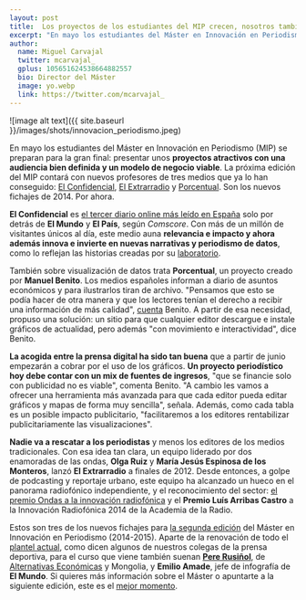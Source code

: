 ```yaml
---
layout: post
title:  Los proyectos de los estudiantes del MIP crecen, nosotros también 
excerpt: "En mayo los estudiantes del Máster en Innovación en Periodismo (MIP) se preparan para la gran final: presentar unos proyectos atractivos con una audiencia bien definida y un modelo de negocio viable. La próxima edición del MIP contará con nuevos profesores de tres medios que ya lo han conseguido: El Confidencial, El Extrarradio y Porcentuales. Son los nuevos fichajes de 2014. Por ahora."
author:
  name: Miguel Carvajal
  twitter: mcarvajal_
  gplus: 105651624538664882557 
  bio: Director del Máster
  image: yo.webp
  link: https://twitter.com/mcarvajal_
---
```

![image alt text]({{ site.baseurl }}/images/shots/innovacion_periodismo.jpeg)

En mayo los estudiantes del Máster en Innovación en Periodismo (MIP) se preparan para la gran final: presentar unos **proyectos atractivos con una audiencia bien definida y un modelo de negocio viable**. La próxima edición del MIP contará con nuevos profesores de tres medios que ya lo han conseguido: [El Confidencial](http://www.elconfidencial.com/), [El Extrarradio](http://www.elextrarradio.com/) y [Porcentual](http://www.porcentual.es/). Son los nuevos fichajes de 2014. Por ahora.

**El Confidencial** es [el tercer diario online más leído en España](http://blogs.elconfidencial.com/comunicacion/en-contacto/2014-02-18/el-confidencial-se-convierte-en-el-tercer-medio-mas-leido-a-diario_85035/) solo por detrás de **El Mundo** y **El País**, según _Comscore_. Con más de un millón de visitantes únicos al día, este medio auna **relevancia e impacto y ahora además innova e invierte en nuevas narrativas y periodismo de datos**, como lo reflejan las historias creadas por su [laboratorio](http://www.elconfidencial.com/autores/elconfidencial-lab-560/). 

También sobre visualización de datos trata **Porcentual**, un proyecto creado por **Manuel Benito**. Los medios españoles informan a diario de asuntos económicos y para ilustrarlos tiran de archivo. "Pensamos que esto se podía hacer de otra manera y que los lectores tenían el derecho a recibir una información de más calidad", [cuenta](http://www.masquenegocio.com/2014/02/10/manuel-benito-porcentual-es-editor-web-graficos-actualidad/) Benito. A partir de esa necesidad, propuso una solución: un sitio para que cualquier editor descargue e instale gráficos de actualidad, pero además "con movimiento e interactividad", dice Benito. 

**La acogida entre la prensa digital ha sido tan buena** que a partir de junio empezarán a cobrar por el uso de los gráficos. **Un proyecto periodístico hoy debe contar con un mix de fuentes de ingresos**, "que se financie solo con publicidad no es viable", comenta Benito. "A cambio les vamos a ofrecer una herramienta más avanzada para que cada editor pueda editar gráficos y mapas de forma muy sencilla", señala. Además, como cada tabla es un posible impacto publicitario, "facilitaremos a los editores rentabilizar publicitariamente las visualizaciones". 

**Nadie va a rescatar a los periodistas** y menos los editores de los medios tradicionales. Con esa idea tan clara, un equipo liderado por dos enamoradas de las ondas, **Olga Ruiz** y **María Jesús Espinosa de los Monteros**, lanzó **El Extrarradio** a finales de 2012. Desde entonces, a golpe de podcasting y reportaje urbano, este equipo ha alcanzado un hueco en el panorama radiofónico independiente, y el reconocimiento del sector: [el premio Ondas a la innovación radiofónica](https://www.youtube.com/watch?v=NBolX0i0Q5Q) y el **Premio Luís Arribas Castro** a la Innovación Radiofónica 2014 de la Academia de la Radio. 

Estos son tres de los nuevos fichajes para [la segunda edición](http://mip.umh.es) del Máster en Innovación en Periodismo (2014-2015). Aparte de la renovación de todo el [plantel actual](http://mip.umh.es/profesores.htm), como dicen algunos de nuestros colegas de la prensa deportiva, para el curso que viene también suenan [**Pere Rusiñol**](https://twitter.com/pererusi), de [Alternativas Económicas](http://alternativaseconomicas.coop/) y Mongolia, y **Emilio Amade**, jefe de infografía de **El Mundo**. Si quieres más información sobre el Máster o apuntarte a la siguiente edición, este es el [mejor momento](http://mip.umh.es/preinscripcion.htm).  